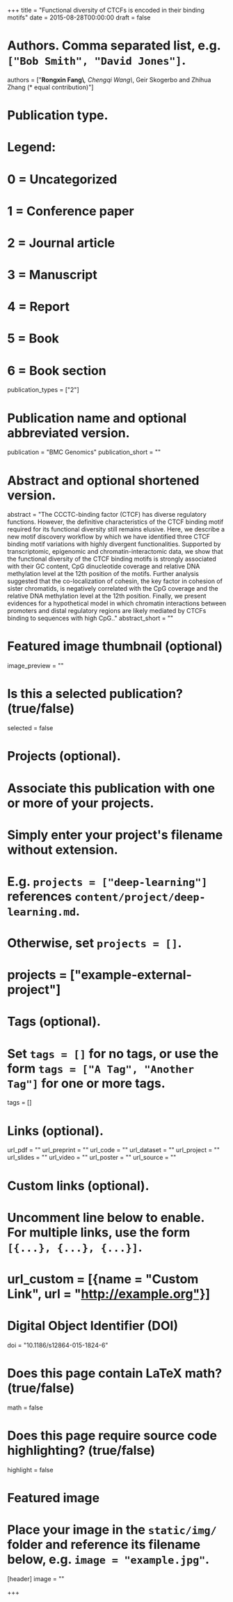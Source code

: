 +++
title = "Functional diversity of CTCFs is encoded in their binding motifs"
date = 2015-08-28T00:00:00
draft = false

# Authors. Comma separated list, e.g. `["Bob Smith", "David Jones"]`.
authors = ["**Rongxin Fang\\***, Chengqi Wang\\*, Geir Skogerbo and Zhihua Zhang (* equal contribution)"]

# Publication type.
# Legend:
# 0 = Uncategorized
# 1 = Conference paper
# 2 = Journal article
# 3 = Manuscript
# 4 = Report
# 5 = Book
# 6 = Book section
publication_types = ["2"]

# Publication name and optional abbreviated version.
publication = "BMC Genomics"
publication_short = ""

# Abstract and optional shortened version.
abstract = "The CCCTC-binding factor (CTCF) has diverse regulatory functions. However, the definitive characteristics of the CTCF binding motif required for its functional diversity still remains elusive. Here, we describe a new motif discovery workflow by which we have identified three CTCF binding motif variations with highly divergent functionalities. Supported by transcriptomic, epigenomic and chromatin-interactomic data, we show that the functional diversity of the CTCF binding motifs is strongly associated with their GC content, CpG dinucleotide coverage and relative DNA methylation level at the 12th position of the motifs. Further analysis suggested that the co-localization of cohesin, the key factor in cohesion of sister chromatids, is negatively correlated with the CpG coverage and the relative DNA methylation level at the 12th position. Finally, we present evidences for a hypothetical model in which chromatin interactions between promoters and distal regulatory regions are likely mediated by CTCFs binding to sequences with high CpG.."
abstract_short = ""

# Featured image thumbnail (optional)
image_preview = ""

# Is this a selected publication? (true/false)
selected = false

# Projects (optional).
#   Associate this publication with one or more of your projects.
#   Simply enter your project's filename without extension.
#   E.g. `projects = ["deep-learning"]` references `content/project/deep-learning.md`.
#   Otherwise, set `projects = []`.
# projects = ["example-external-project"]

# Tags (optional).
#   Set `tags = []` for no tags, or use the form `tags = ["A Tag", "Another Tag"]` for one or more tags.
tags = []

# Links (optional).
url_pdf = ""
url_preprint = ""
url_code = ""
url_dataset = ""
url_project = ""
url_slides = ""
url_video = ""
url_poster = ""
url_source = ""

# Custom links (optional).
#   Uncomment line below to enable. For multiple links, use the form `[{...}, {...}, {...}]`.
# url_custom = [{name = "Custom Link", url = "http://example.org"}]

# Digital Object Identifier (DOI)
doi = "10.1186/s12864-015-1824-6"

# Does this page contain LaTeX math? (true/false)
math = false

# Does this page require source code highlighting? (true/false)
highlight = false

# Featured image
# Place your image in the `static/img/` folder and reference its filename below, e.g. `image = "example.jpg"`.
[header]
image = ""

+++

